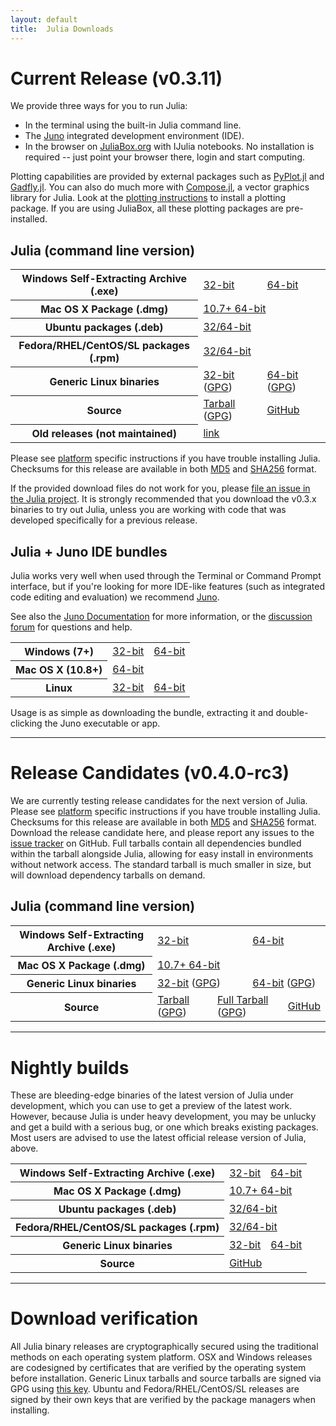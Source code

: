 ```yaml
---
layout: default
title:  Julia Downloads
---
```


# Current Release (v0.3.11)

We provide three ways for you to run Julia:

* In the terminal using the built-in Julia command line.
* The [Juno](http://www.junolab.org) integrated development environment (IDE).
* In the browser on [JuliaBox.org](https://www.juliabox.org) with IJulia notebooks. No installation is required -- just point your browser there, login and start computing.

Plotting capabilities are provided by external packages such as
[PyPlot.jl](https://github.com/stevengj/PyPlot.jl) and
[Gadfly.jl](http://gadflyjl.org). You can also do much more with
[Compose.jl](http://composejl.org), a vector graphics library for
Julia. Look at the [plotting instructions](plotting.html) to install a
plotting package. If you are using JuliaBox, all these plotting
packages are pre-installed.

## Julia (command line version)
<table class="downloads"><tbody>
<tr>
    <th> Windows Self-Extracting Archive (.exe) </th>
    <td> <a href="https://s3.amazonaws.com/julialang/bin/winnt/x86/0.3/julia-0.3.11-win32.exe">32-bit</a> </td>
    <td> <a href="https://s3.amazonaws.com/julialang/bin/winnt/x64/0.3/julia-0.3.11-win64.exe">64-bit</a> </td>
</tr>
<tr>
    <th> Mac OS X Package (.dmg) </th>
    <td colspan="2"> <a href="https://s3.amazonaws.com/julialang/bin/osx/x64/0.3/julia-0.3.11-osx10.7+.dmg">10.7+ 64-bit</a> </td>
</tr>
<tr>
    <th> Ubuntu packages (.deb) </th>
    <td colspan="2"> <a href="https://launchpad.net/~staticfloat/+archive/juliareleases">32/64-bit</a> </td>
</tr>
<tr>
    <th> Fedora/RHEL/CentOS/SL packages (.rpm) </th>
    <td colspan="2"> <a href="https://copr.fedoraproject.org/coprs/nalimilan/julia/">32/64-bit</a> </td>
</tr>
<tr>
    <th> Generic Linux binaries </th>
    <td> <a href="https://julialang.s3.amazonaws.com/bin/linux/x86/0.3/julia-0.3.11-linux-i686.tar.gz">32-bit</a> (<a href="https://julialang.s3.amazonaws.com/bin/linux/x86/0.3/julia-0.3.11-linux-i686.tar.gz.asc">GPG</a>)</td>
    <td> <a href="https://julialang.s3.amazonaws.com/bin/linux/x64/0.3/julia-0.3.11-linux-x86_64.tar.gz">64-bit</a> (<a href="https://julialang.s3.amazonaws.com/bin/linux/x64/0.3/julia-0.3.11-linux-x86_64.tar.gz.asc">GPG</a>)</td>
</tr>
<tr>
    <th> Source </th>
    <td> <a href="https://github.com/JuliaLang/julia/releases/download/v0.3.11/julia-0.3.11_483dbf5279.tar.gz">Tarball</a> (<a href="https://github.com/JuliaLang/julia/releases/download/v0.3.11/julia-0.3.11_483dbf5279.tar.gz.asc">GPG</a>) </td>
    <td> <a href="https://github.com/JuliaLang/julia/tree/release-0.3">GitHub</a> </td>
</tr>
<tr>
    <th> Old releases (not maintained) </th>
    <td colspan="2" ><a href="http://julialang.org/downloads/oldreleases.html">link</a> </td>
</tr>
</tbody></table>

Please see [platform](platform.html) specific instructions if you have
trouble installing Julia.  Checksums for this release are available in both [MD5](https://s3.amazonaws.com/julialang/bin/checksums/julia-0.3.11.md5) and [SHA256](https://s3.amazonaws.com/julialang/bin/checksums/julia-0.3.11.sha256) format.

If the provided download files do not work for you, please [file an
issue in the Julia project](https://github.com/JuliaLang/julia/issues). It is strongly
recommended that you download the v0.3.x binaries to try out Julia,
unless you are working with code that was developed specifically for a
previous release.

## Julia + Juno IDE bundles

Julia works very well when used through the Terminal or Command Prompt interface,
but if you're looking for more IDE-like features (such as integrated code editing
and evaluation) we recommend [Juno](http://junolab.org).

See also the [Juno Documentation](http://junolab.org/docs/) for more
information, or the [discussion forum](http://discuss.junolab.org/)
for questions and help.

<table class="downloads"><tbody>
<tr>
  <th> Windows (7+) </th>
  <td> <a href="https://junolab.s3.amazonaws.com/release/1.0.2/juno-windows-x32.zip">32-bit</a> </td>
  <td> <a href="https://junolab.s3.amazonaws.com/release/1.0.2/juno-windows-x64.zip">64-bit</a> </td>
</tr>
<tr>
  <th> Mac OS X (10.8+)</th>
  <td colspan="2"> <a href="https://junolab.s3.amazonaws.com/release/1.0.2/juno-mac-x64.dmg">64-bit</a> </td>
</tr>
<tr>
  <th> Linux </th>
  <td> <a href="https://junolab.s3.amazonaws.com/release/1.0.2/juno-linux-x32.zip">32-bit</a> </td>
  <td> <a href="https://junolab.s3.amazonaws.com/release/1.0.2/juno-linux-x64.zip">64-bit</a> </td>
</tr>
</tbody></table>

Usage is as simple as downloading the bundle, extracting it and double-clicking
the Juno executable or app.

---

# Release Candidates (v0.4.0-rc3)

We are currently testing release candidates for the next version of Julia.  Please see
[platform](platform.html) specific instructions if you have trouble installing Julia.
Checksums for this release are available in both
[MD5](https://s3.amazonaws.com/julialang/bin/checksums/julia-0.4.0-rc3.md5)
and [SHA256](https://s3.amazonaws.com/julialang/bin/checksums/julia-0.4.0-rc3.sha256) format.
Download the release candidate here, and please report any issues to the
[issue tracker](https://github.com/JuliaLang/julia/issues) on GitHub.
Full tarballs contain all dependencies bundled within the tarball alongside Julia,
allowing for easy install in environments without network access.  The standard
tarball is much smaller in size, but will download dependency tarballs on demand.

## Julia (command line version)
<table class="downloads"><tbody>
<tr>
    <th> Windows Self-Extracting Archive (.exe) </th>
    <td colspan="3"> <a href="https://s3.amazonaws.com/julialang/bin/winnt/x86/0.4/julia-0.4.0-rc3-win32.exe">32-bit</a> </td>
    <td colspan="3"> <a href="https://s3.amazonaws.com/julialang/bin/winnt/x64/0.4/julia-0.4.0-rc3-win64.exe">64-bit</a> </td>
</tr>
<tr>
    <th> Mac OS X Package (.dmg) </th>
    <td colspan="6"> <a href="https://s3.amazonaws.com/julialang/bin/osx/x64/0.4/julia-0.4.0-rc3-osx10.7+.dmg">10.7+ 64-bit</a> </td>
</tr>
<tr>
    <th> Generic Linux binaries </th>
    <td colspan="3"> <a href="https://julialang.s3.amazonaws.com/bin/linux/x86/0.4/julia-0.4.0-rc3-linux-i686.tar.gz">32-bit</a> (<a href="https://julialang.s3.amazonaws.com/bin/linux/x86/0.4/julia-0.4.0-rc3-linux-i686.tar.gz.asc">GPG</a>)</td>
    <td colspan="3"> <a href="https://julialang.s3.amazonaws.com/bin/linux/x64/0.4/julia-0.4.0-rc3-linux-x86_64.tar.gz">64-bit</a> (<a href="https://julialang.s3.amazonaws.com/bin/linux/x64/0.4/julia-0.4.0-rc3-linux-x86_64.tar.gz.asc">GPG</a>)</td>
</tr>
<tr>
    <th> Source </th>
    <td colspan="2"> <a href="https://github.com/JuliaLang/julia/releases/download/v0.4.0-rc3/julia-0.4.0-rc3_483d548272.tar.gz">Tarball</a> (<a href="https://github.com/JuliaLang/julia/releases/download/v0.4.0-rc3/julia-0.4.0-rc3_483d548272.tar.gz.asc">GPG</a>) </td>
    <td colspan="2"> <a href="https://github.com/JuliaLang/julia/releases/download/v0.4.0-rc3/julia-0.4.0-rc3_483d548272-full.tar.gz">Full Tarball</a> (<a href="https://github.com/JuliaLang/julia/releases/download/v0.4.0-rc3/julia-0.4.0-rc3_483d548272-full.tar.gz.asc">GPG</a>) </td>
    <td colspan="2"> <a href="https://github.com/JuliaLang/julia/tree/release-0.4">GitHub</a> </td>
</tr>
</tbody></table>

---

# Nightly builds

These are bleeding-edge binaries of the latest version of Julia under
development, which you can use to get a preview of the latest work.  However,
because Julia is under heavy development, you may be unlucky and get a
build with a serious bug, or one which breaks existing packages.  Most users
are advised to use the latest official release version of Julia, above.

<table class="downloads"><tbody>
<tr>
    <th> Windows Self-Extracting Archive (.exe) </th>
    <td> <a href="https://status.julialang.org/download/win32">32-bit</a> </td>
    <td> <a href="https://status.julialang.org/download/win64">64-bit</a> </td>
</tr>
<tr>
    <th> Mac OS X Package (.dmg) </th>
    <td colspan="2"> <a href="https://status.julialang.org/download/osx10.7+">10.7+ 64-bit</a> </td>
</tr>
<tr>
    <th> Ubuntu packages (.deb) </th>
    <td colspan="2"> <a href="https://launchpad.net/~staticfloat/+archive/julianightlies">32/64-bit</a> </td>
</tr>
<tr>
    <th> Fedora/RHEL/CentOS/SL packages (.rpm) </th>
    <td colspan="2"> <a href="https://copr.fedoraproject.org/coprs/nalimilan/julia-nightlies/">32/64-bit</a> </td>
</tr>
<tr>
    <th> Generic Linux binaries </th>
    <td> <a href="https://status.julialang.org/download/linux-i686">32-bit</a> </td>
    <td> <a href="https://status.julialang.org/download/linux-x86_64">64-bit</a> </td>
</tr>
<tr>
    <th> Source </th>
    <td colspan="2"> <a href="https://github.com/JuliaLang/julia">GitHub</a> </td>
</tr>
</tbody></table>

---

# Download verification
All Julia binary releases are cryptographically secured using the traditional methods on each
operating system platform.  OSX and Windows releases are codesigned by certificates that are
verified by the operating system before installation.  Generic Linux tarballs and source tarballs
are signed via GPG using [this key](../juliareleases.asc).  Ubuntu and Fedora/RHEL/CentOS/SL
releases are signed by their own keys that are verified by the package managers when installing.

